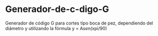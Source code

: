 # Generador-de-c-digo-G
Generador de código G para cortes tipo boca de pez, dependiendo del diámetro y utilizando la fórmula y = A*sen(x*pi/90)
